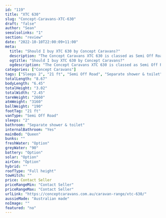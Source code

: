 ```yaml
---
id: "119"
title: "XTC 630"
slug: "Concept-Caravans-XTC-630"
draft: "false"
author: "Sean"
seealsolinks: "1"
section: "review"
date: "2022-10-10T22:00:09+11:00"
meta:
  title: "Should I buy XTC 630 by Concept Caravans?"
  description: "The Concept Caravans XTC 630 is classed as Semi Off Road, and sleeps 2 people. It is Australian made and comes in at 21 ft. It generally has Separate shower & toilet."
  ogtitle: "Should I buy XTC 630 by Concept Caravans?"
  ogdescription: "The Concept Caravans XTC 630 is classed as Semi Off Road, and sleeps 2 people. It is Australian made and comes in at 21 ft. It generally has Separate shower & toilet."
categories: ["Concept Caravans"]
tags: ["Sleeps 2", "21 ft", "Semi Off Road", "Separate shower & toilet", "Full height", "Price Unknown", "Australian made"]
totalLength: "8.67"
bodyLength: "6.45"
totalHeight: "3.02"
totalWidth: "2.45"
tareWeight: "2660"
atmWeight: "3160"
ballWeight: "190"
footTag: "21 ft"
vanType: "Semi Off Road"
sleeps: "2"
bathroom: "Separate shower & toilet"
internalBathroom: "Yes"
mainBed: "Queen"
bunks: ""
freshWater: "Option"
greyWater: "90"
battery: "Option"
solar: "Option"
airCon: "Option"
hybrid: ""
roofType: "Full height"
towHitch: ""
price: Contact Seller
priceRangeMin: "Contact Seller"
priceRangeMax: "Contact Seller"
urlLink: "https://conceptcaravans.com.au/caravan-range/xtc-630/"
aussieMade: "Australian made"
noImage: ""
featured: "no"
---
```

